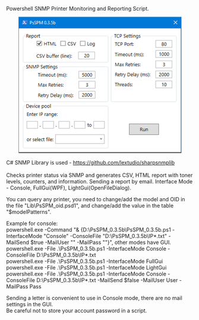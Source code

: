 Powershell SNMP Printer Monitoring and Reporting Script. <br>
<p align="center"><img src="https://github.com/ROV-MOAT/PsSPM/blob/main/PsSPM.png"/></p>

C# SNMP Library is used - https://github.com/lextudio/sharpsnmplib <br>
<br>
Checks printer status via SNMP and generates CSV, HTML report with toner levels, counters, and information. Sending a report by email.
Interface Mode - Console, FullGui(WPF), LightGui(OpenFileDialog). <br>

You can query any printer, you need to change/add the model and OID in the file "Lib\PsSPM_oid.psd1", and change/add the value in the table "$modelPatterns".

Example for console: <br>
powershell.exe -Command "& {D:\PsSPM_0.3.5b\PsSPM_0.3.5b.ps1 -InterfaceMode "Console" -ConsoleFile "D:\PsSPM_0.3.5b\IP\*.txt" -MailSend $true -MailUser "" -MailPass ""}", other modes have GUI. <br>
powershell.exe -File .\PsSPM_0.3.5b.ps1 -InterfaceMode Console -ConsoleFile D:\PsSPM_0.3.5b\IP\*.txt <br>
powershell.exe -File .\PsSPM_0.3.5b.ps1 -InterfaceMode FullGui <br>
powershell.exe -File .\PsSPM_0.3.5b.ps1 -InterfaceMode LightGui <br>
powershell.exe -File .\PsSPM_0.3.5b.ps1 -InterfaceMode Console -ConsoleFile D:\PsSPM_0.3.5b\IP\*.txt -MailSend $false -MailUser User -MailPass Pass <br>

Sending a letter is convenient to use in Console mode, there are no mail settings in the GUI. <br>
Be careful not to store your account password in a script.
